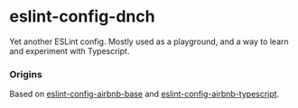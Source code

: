 # eslint-config-dnch

Yet another ESLint config. Mostly used as a playground, and a way to learn and experiment with Typescript.

### Origins

Based on [eslint-config-airbnb-base] and [eslint-config-airbnb-typescript].

[eslint-config-airbnb-base]: http://github.com/airbnb/javascript
[eslint-config-airbnb-typescript]: https://github.com/iamturns/eslint-config-airbnb-typescript/blob/master/lib/shared.js
